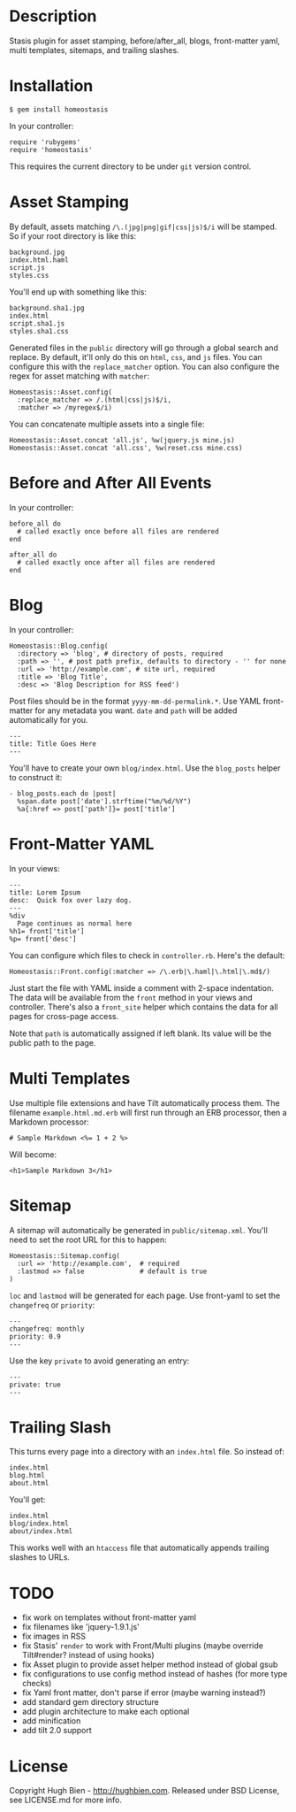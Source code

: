 Description
===========

Stasis plugin for asset stamping, before/after_all, blogs, front-matter yaml,
multi templates, sitemaps, and trailing slashes.

Installation
============

    $ gem install homeostasis

In your controller:

    require 'rubygems'
    require 'homeostasis'

This requires the current directory to be under `git` version control.

Asset Stamping
==============

By default, assets matching `/\.(jpg|png|gif|css|js)$/i` will be stamped.
So if your root directory is like this:

    background.jpg
    index.html.haml
    script.js
    styles.css

You'll end up with something like this:

    background.sha1.jpg
    index.html
    script.sha1.js
    styles.sha1.css

Generated files in the `public` directory will go through a global search and
replace.  By default, it'll only do this on `html`, `css`, and `js` files.
You can configure this with the `replace_matcher` option.  You can also
configure the regex for asset matching with `matcher`:

    Homeostasis::Asset.config(
      :replace_matcher => /.(html|css|js)$/i,
      :matcher => /myregex$/i)

You can concatenate multiple assets into a single file:

    Homeostasis::Asset.concat 'all.js', %w(jquery.js mine.js)
    Homeostasis::Asset.concat 'all.css', %w(reset.css mine.css)

Before and After All Events
===========================

In your controller:

    before_all do
      # called exactly once before all files are rendered
    end

    after_all do
      # called exactly once after all files are rendered
    end

Blog
====

In your controller:

    Homeostasis::Blog.config(
      :directory => 'blog', # directory of posts, required
      :path => '', # post path prefix, defaults to directory - '' for none
      :url => 'http://example.com', # site url, required
      :title => 'Blog Title',
      :desc => 'Blog Description for RSS feed')

Post files should be in the format `yyyy-mm-dd-permalink.*`.  Use YAML
front-matter for any metadata you want.  `date` and `path` will be added
automatically for you.

    ---
    title: Title Goes Here
    ---

You'll have to create your own `blog/index.html`.  Use the `blog_posts` helper
to construct it:

    - blog_posts.each do |post|
      %span.date post['date'].strftime("%m/%d/%Y")
      %a{:href => post['path']}= post['title']

Front-Matter YAML
=================

In your views:

    ---
    title: Lorem Ipsum
    desc:  Quick fox over lazy dog.
    ---
    %div
      Page continues as normal here
    %h1= front['title']
    %p= front['desc']

You can configure which files to check in `controller.rb`.  Here's the default:

    Homeostasis::Front.config(:matcher => /\.erb|\.haml|\.html|\.md$/)

Just start the file with YAML inside a comment with 2-space indentation.  The
data will be available from the `front` method in your views and controller.
There's also a `front_site` helper which contains the data for all pages for
cross-page access.

Note that `path` is automatically assigned if left blank.  Its value will be
the public path to the page.

Multi Templates
===============

Use multiple file extensions and have Tilt automatically process them.  The
filename `example.html.md.erb` will first run through an ERB processor, then
a Markdown processor:

    # Sample Markdown <%= 1 + 2 %>

Will become:

    <h1>Sample Markdown 3</h1>

Sitemap
=======

A sitemap will automatically be generated in `public/sitemap.xml`.  You'll need
to set the root URL for this to happen:

    Homeostasis::Sitemap.config(
      :url => 'http://example.com',  # required
      :lastmod => false              # default is true
    )

`loc` and `lastmod` will be generated for each page.  Use front-yaml to set the
`changefreq` or `priority`:

    ---
    changefreq: monthly
    priority: 0.9
    ---

Use the key `private` to avoid generating an entry:

    ---
    private: true
    ---

Trailing Slash
==============

This turns every page into a directory with an `index.html` file.  So instead
of:

    index.html
    blog.html
    about.html

You'll get:

    index.html
    blog/index.html
    about/index.html

This works well with an `htaccess` file that automatically appends trailing
slashes to URLs.

TODO
====

* fix work on templates without front-matter yaml
* fix filenames like 'jquery-1.9.1.js'
* fix images in RSS
* fix Stasis' `render` to work with Front/Multi plugins (maybe override Tilt#render? instead of using hooks)
* fix Asset plugin to provide asset helper method instead of global gsub
* fix configurations to use config method instead of hashes (for more type checks)
* fix Yaml front matter, don't parse if error (maybe warning instead?)
* add standard gem directory structure
* add plugin architecture to make each optional
* add minification
* add tilt 2.0 support

License
=======

Copyright Hugh Bien - http://hughbien.com.
Released under BSD License, see LICENSE.md for more info.
